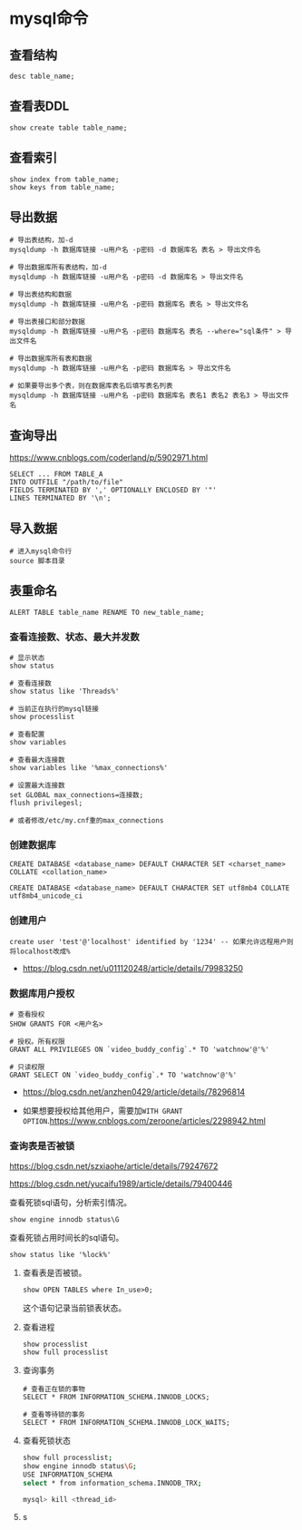 # mysql命令

## 查看结构

```shell
desc table_name;
```



## 查看表DDL

```shell
show create table table_name;
```



## 查看索引

```shell
show index from table_name;
show keys from table_name;
```



## 导出数据

```shell
# 导出表结构，加-d
mysqldump -h 数据库链接 -u用户名 -p密码 -d 数据库名 表名 > 导出文件名

# 导出数据库所有表结构，加-d
mysqldump -h 数据库链接 -u用户名 -p密码 -d 数据库名 > 导出文件名

# 导出表结构和数据
mysqldump -h 数据库链接 -u用户名 -p密码 数据库名 表名 > 导出文件名

# 导出表接口和部分数据
mysqldump -h 数据库链接 -u用户名 -p密码 数据库名 表名 --where="sql条件" > 导出文件名

# 导出数据库所有表和数据
mysqldump -h 数据库链接 -u用户名 -p密码 数据库名 > 导出文件名

# 如果要导出多个表，则在数据库表名后填写表名列表
mysqldump -h 数据库链接 -u用户名 -p密码 数据库名 表名1 表名2 表名3 > 导出文件名
```



## 查询导出

https://www.cnblogs.com/coderland/p/5902971.html

```mysql
SELECT ... FROM TABLE_A
INTO OUTFILE "/path/to/file"
FIELDS TERMINATED BY ',' OPTIONALLY ENCLOSED BY '"'
LINES TERMINATED BY '\n';
```






## 导入数据

```shell
# 进入mysql命令行
source 脚本目录
```



## 表重命名

```shell
ALERT TABLE table_name RENAME TO new_table_name;
```



### 查看连接数、状态、最大并发数

```shell
# 显示状态
show status

# 查看连接数
show status like 'Threads%'

# 当前正在执行的mysql链接
show processlist

# 查看配置
show variables

# 查看最大连接数
show variables like '%max_connections%'
```



```shell
# 设置最大连接数
set GLOBAL max_connections=连接数;
flush privilegesl;

# 或者修改/etc/my.cnf重的max_connections
```



### 创建数据库

```mysql
CREATE DATABASE <database_name> DEFAULT CHARACTER SET <charset_name> COLLATE <collation_name>

CREATE DATABASE <database_name> DEFAULT CHARACTER SET utf8mb4 COLLATE utf8mb4_unicode_ci
```



### 创建用户

```mysql
create user 'test'@'localhost' identified by '1234' -- 如果允许远程用户则将localhost改成%
```

- https://blog.csdn.net/u011120248/article/details/79983250

### 数据库用户授权

```shell
# 查看授权
SHOW GRANTS FOR <用户名>

# 授权。所有权限
GRANT ALL PRIVILEGES ON `video_buddy_config`.* TO 'watchnow'@'%'

# 只读权限
GRANT SELECT ON `video_buddy_config`.* TO 'watchnow'@'%'
```

- https://blog.csdn.net/anzhen0429/article/details/78296814



- 如果想要授权给其他用户，需要加`WITH GRANT OPTION`.https://www.cnblogs.com/zeroone/articles/2298942.html



### 查询表是否被锁

https://blog.csdn.net/szxiaohe/article/details/79247672

https://blog.csdn.net/yucaifu1989/article/details/79400446



查看死锁sql语句，分析索引情况。

```mysql
show engine innodb status\G
```



查看死锁占用时间长的sql语句。

```mysql
show status like '%lock%'
```





1. 查看表是否被锁。

   ```mysql
   show OPEN TABLES where In_use>0;
   ```

   这个语句记录当前锁表状态。

2. 查看进程

   ```mysql
   show processlist
   show full processlist
   ```

3. 查询事务

   ```mysql
   # 查看正在锁的事物
   SELECT * FROM INFORMATION_SCHEMA.INNODB_LOCKS;
   
   # 查看等待锁的事务
   SELECT * FROM INFORMATION_SCHEMA.INNODB_LOCK_WAITS;
   ```

4. 查看死锁状态

   ```sh
   show full processlist;
   show engine innodb status\G;
   USE INFORMATION_SCHEMA
   select * from information_schema.INNODB_TRX;
   
   mysql> kill <thread_id>
   ```

5. s

   